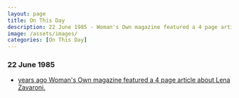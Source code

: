 ```yaml
---
layout: page
title: On This Day
description: 22 June 1985 - Woman's Own magazine featured a 4 page article about Lena Zavaroni.
image: /assets/images/
categories: [On This Day]
---
```


### 22 June 1985
* [<span id="age"></span> years ago Woman's Own magazine featured a 4 page article about Lena Zavaroni.](/magazines/woman's%20own/1985/06/22/womans-own.html)

<!-- Script for calculating number of years ago -->
<script>
var dob = '19850622';
var year = Number(dob.substr(0, 4));
var month = Number(dob.substr(4, 2)) - 1;
var day = Number(dob.substr(6, 2));
var today = new Date();
var age = today.getFullYear() - year;
if (today.getMonth() < month || (today.getMonth() == month && today.getDate() < day)) {
age--;
}
document.getElementById("age").innerHTML=age;
</script>
<!-- Scripts -->

